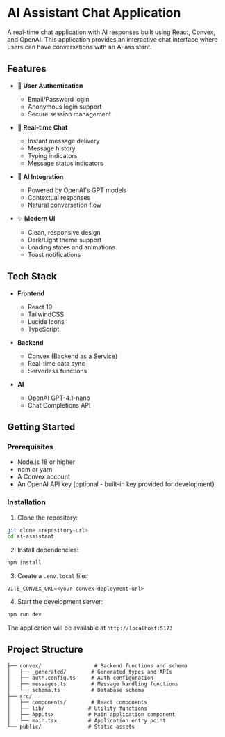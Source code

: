 # AI Assistant Chat Application

A real-time chat application with AI responses built using React, Convex, and OpenAI. This application provides an interactive chat interface where users can have conversations with an AI assistant.

## Features

- 🔐 **User Authentication**
  - Email/Password login
  - Anonymous login support
  - Secure session management

- 💬 **Real-time Chat**
  - Instant message delivery
  - Message history
  - Typing indicators
  - Message status indicators

- 🤖 **AI Integration**
  - Powered by OpenAI's GPT models
  - Contextual responses
  - Natural conversation flow

- ✨ **Modern UI**
  - Clean, responsive design
  - Dark/Light theme support
  - Loading states and animations
  - Toast notifications

## Tech Stack

- **Frontend**
  - React 19
  - TailwindCSS
  - Lucide Icons
  - TypeScript

- **Backend**
  - Convex (Backend as a Service)
  - Real-time data sync
  - Serverless functions

- **AI**
  - OpenAI GPT-4.1-nano
  - Chat Completions API

## Getting Started

### Prerequisites

- Node.js 18 or higher
- npm or yarn
- A Convex account
- An OpenAI API key (optional - built-in key provided for development)

### Installation

1. Clone the repository:
```bash
git clone <repository-url>
cd ai-assistant
```

2. Install dependencies:
```bash
npm install
```

3. Create a `.env.local` file:
```env
VITE_CONVEX_URL=<your-convex-deployment-url>
```

4. Start the development server:
```bash
npm run dev
```

The application will be available at `http://localhost:5173`

## Project Structure

```
├── convex/                 # Backend functions and schema
│   ├── _generated/        # Generated types and APIs
│   ├── auth.config.ts     # Auth configuration
│   ├── messages.ts        # Message handling functions
│   └── schema.ts          # Database schema
├── src/
│   ├── components/        # React components
│   ├── lib/              # Utility functions
│   ├── App.tsx           # Main application component
│   └── main.tsx          # Application entry point
└── public/               # Static assets
```

